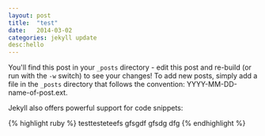 ```yaml
---
layout: post
title:  "test"
date:   2014-03-02 
categories: jekyll update
desc:hello
---
```


You'll find this post in your `_posts` directory - edit this post and re-build (or run with the `-w` switch) to see your changes!
To add new posts, simply add a file in the `_posts` directory that follows the convention: YYYY-MM-DD-name-of-post.ext.

Jekyll also offers powerful support for code snippets:

{% highlight ruby %}
testtesteteefs
gfsgdf
gfsdg
dfg
{% endhighlight %}


